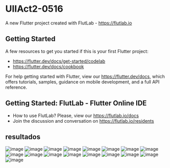 # UIIAct2-0516

A new Flutter project created with FlutLab - https://flutlab.io

## Getting Started

A few resources to get you started if this is your first Flutter project:

- https://flutter.dev/docs/get-started/codelab
- https://flutter.dev/docs/cookbook

For help getting started with Flutter, view our
https://flutter.dev/docs, which offers tutorials,
samples, guidance on mobile development, and a full API reference.

## Getting Started: FlutLab - Flutter Online IDE

- How to use FlutLab? Please, view our https://flutlab.io/docs
- Join the discussion and conversation on https://flutlab.io/residents
## resultados
![image](https://github.com/JAcevedoCastro/ACT2UII-0425/assets/144373213/e84b1343-4d2d-4732-9136-8c947c69ae43)
![image](https://github.com/JAcevedoCastro/ACT2UII-0425/assets/144373213/2deb2b81-21c4-49d2-978b-e5ed907d8d9b)
![image](https://github.com/JAcevedoCastro/ACT2UII-0425/assets/144373213/29846417-5b2e-42d3-aaca-f71381feebe6)
![image](https://github.com/JAcevedoCastro/ACT2UII-0425/assets/144373213/a0be41f7-3e44-410e-be30-fc092f1180a6)
![image](https://github.com/JAcevedoCastro/ACT2UII-0425/assets/144373213/afc46c55-b008-4db5-a060-3ca80e0ba14d)
![image](https://github.com/JAcevedoCastro/ACT2UII-0425/assets/144373213/3f4bc9b1-6f16-4e64-8ace-15cfa6a062fb)
![image](https://github.com/JAcevedoCastro/ACT2UII-0425/assets/144373213/a2cfb48c-d60c-40c3-9763-26ebc86cf05c)
![image](https://github.com/JAcevedoCastro/ACT2UII-0425/assets/144373213/a33ef6a9-b923-41cb-9b07-3efea1299561)
![image](https://github.com/JAcevedoCastro/ACT2UII-0425/assets/144373213/fb71da4a-f4f5-470e-b2b2-4a73a934d894)
![image](https://github.com/JAcevedoCastro/ACT2UII-0425/assets/144373213/efabf926-f426-4c9d-92c3-613a2a0226cc)
![image](https://github.com/JAcevedoCastro/ACT2UII-0425/assets/144373213/a457db6d-7789-402a-826c-1801df282acd)
![image](https://github.com/JAcevedoCastro/ACT2UII-0425/assets/144373213/c074f800-20a6-489c-bf26-9b13cbb91430)
![image](https://github.com/JAcevedoCastro/ACT2UII-0425/assets/144373213/2ba37d32-a5a4-4e67-8a57-c3f3a7fb8d3e)
![image](https://github.com/JAcevedoCastro/ACT2UII-0425/assets/144373213/0adbb13d-d12b-4198-a98a-ae53785589a5)
![image](https://github.com/JAcevedoCastro/ACT2UII-0425/assets/144373213/7acb1e49-1f81-4fe3-add5-e521cd6bd907)
![image](https://github.com/JAcevedoCastro/ACT2UII-0425/assets/144373213/d0317fbf-2db3-4668-8cae-2ea1a260a9fc)
![image](https://github.com/JAcevedoCastro/ACT2UII-0425/assets/144373213/e087cc38-7d1e-431e-9165-02861338c5b4)
